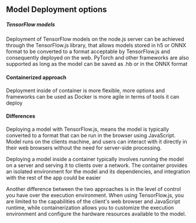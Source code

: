 ## Model Deployment options

##### TensorFlow models
Deployment of TensorFlow models on the node.js server can be achieved through the TensorFlow.js library, that allows models stored in h5 or ONNX format to be  converted to a format acceptable by TensorFlow.js and consequently deployed on the web. PyTorch and other frameworks are also supported as long as the model can be saved as .hb or in the ONNX format


#### Containerized approach
Deployment inside of container is more flexible, more options and frameworks can be used as Docker is more agile in terms of tools it can deploy



#### Differences
Deploying a model with TensorFlow.js, means the model is typically converted to a format that can be run in the browser using JavaScript. Model runs on the clients machine, and users can interact with it directly in their web browsers without the need for server-side processing.

Deploying a model inside a container typically involves running the model on a server and serving it to clients over a network. The container provides an isolated environment for the model and its dependencies, and integration with the rest of the app could be easier

Another difference between the two approaches is in the level of control you have over the execution environment. When using TensorFlow.js, you are limited to the capabilities of the client's web browser and JavaScript runtime, while containerization allows you to customize the execution environment and configure the hardware resources available to the model.